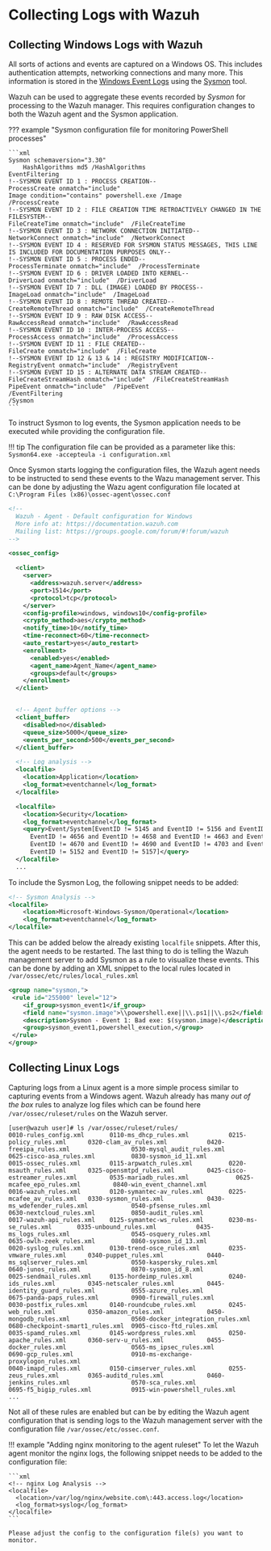 # Collecting Logs with Wazuh

## Collecting Windows Logs with Wazuh

All sorts of actions and events are captured on a Windows OS. This includes authentication attempts, networking connections and many more. This information is stored in the [Windows Event Logs](../../blue/endpoint-security/windows/windows_event_logs.md) using the [Sysmon](../../blue/endpoint-security/windows/sysmon.md) tool.

Wazuh can be used to aggregate these events recorded by *Sysmon* for processing to the Wazuh manager. This requires configuration changes to both the Wazuh agent and the Sysmon application. 

??? example "Sysmon configuration file for monitoring PowerShell processes"
    
    ```xml
    Sysmon schemaversion="3.30" 
        HashAlgorithms md5 /HashAlgorithms 
    EventFiltering 
    !--SYSMON EVENT ID 1 : PROCESS CREATION-- 
    ProcessCreate onmatch="include" 
    Image condition="contains" powershell.exe /Image 
    /ProcessCreate 
    !--SYSMON EVENT ID 2 : FILE CREATION TIME RETROACTIVELY CHANGED IN THE FILESYSTEM-- 
    FileCreateTime onmatch="include"  /FileCreateTime 
    !--SYSMON EVENT ID 3 : NETWORK CONNECTION INITIATED-- 
    NetworkConnect onmatch="include"  /NetworkConnect 
    !--SYSMON EVENT ID 4 : RESERVED FOR SYSMON STATUS MESSAGES, THIS LINE IS INCLUDED FOR DOCUMENTATION PURPOSES ONLY-- 
    !--SYSMON EVENT ID 5 : PROCESS ENDED-- 
    ProcessTerminate onmatch="include"  /ProcessTerminate 
    !--SYSMON EVENT ID 6 : DRIVER LOADED INTO KERNEL-- 
    DriverLoad onmatch="include"  /DriverLoad  
    !--SYSMON EVENT ID 7 : DLL (IMAGE) LOADED BY PROCESS-- 
    ImageLoad onmatch="include"  /ImageLoad 
    !--SYSMON EVENT ID 8 : REMOTE THREAD CREATED-- 
    CreateRemoteThread onmatch="include"  /CreateRemoteThread 
    !--SYSMON EVENT ID 9 : RAW DISK ACCESS-- 
    RawAccessRead onmatch="include"  /RawAccessRead  
    !--SYSMON EVENT ID 10 : INTER-PROCESS ACCESS-- 
    ProcessAccess onmatch="include"  /ProcessAccess 
    !--SYSMON EVENT ID 11 : FILE CREATED-- 
    FileCreate onmatch="include"  /FileCreate 
    !--SYSMON EVENT ID 12 & 13 & 14 : REGISTRY MODIFICATION-- 
    RegistryEvent onmatch="include"  /RegistryEvent 
    !--SYSMON EVENT ID 15 : ALTERNATE DATA STREAM CREATED-- 
    FileCreateStreamHash onmatch="include"  /FileCreateStreamHash  
    PipeEvent onmatch="include"  /PipeEvent 
    /EventFiltering 
    /Sysmon 
    ```

To instruct Sysmon to log events, the Sysmon application needs to be executed while providing the configuration file.

!!! tip
    The configuration file can be provided as a parameter like this:  
    ``Sysmon64.exe -accepteula -i configuration.xml``

Once Sysmon starts logging the configuration files, the Wazuh agent needs to be instructed to send these events to the Wazu management server. This can be done by adjusting the Wazu agent configuration file located at ``C:\Program Files (x86)\ossec-agent\ossec.conf``

```xml
<!--
  Wazuh - Agent - Default configuration for Windows
  More info at: https://documentation.wazuh.com
  Mailing list: https://groups.google.com/forum/#!forum/wazuh
-->

<ossec_config>

  <client>
    <server>
      <address>wazuh.server</address>
      <port>1514</port>
      <protocol>tcp</protocol>
    </server>
    <config-profile>windows, windows10</config-profile>
    <crypto_method>aes</crypto_method>
    <notify_time>10</notify_time>
    <time-reconnect>60</time-reconnect>
    <auto_restart>yes</auto_restart>
    <enrollment>
      <enabled>yes</enabled>
      <agent_name>Agent_Name</agent_name>
      <groups>default</groups>
    </enrollment>
  </client>


  <!-- Agent buffer options -->
  <client_buffer>
    <disabled>no</disabled>
    <queue_size>5000</queue_size>
    <events_per_second>500</events_per_second>
  </client_buffer>

  <!-- Log analysis -->
  <localfile>
    <location>Application</location>
    <log_format>eventchannel</log_format>
  </localfile>

  <localfile>
    <location>Security</location>
    <log_format>eventchannel</log_format>
    <query>Event/System[EventID != 5145 and EventID != 5156 and EventID != 5447 and
      EventID != 4656 and EventID != 4658 and EventID != 4663 and EventID != 4660 and
      EventID != 4670 and EventID != 4690 and EventID != 4703 and EventID != 4907 and
      EventID != 5152 and EventID != 5157]</query>
  </localfile>
  ...
```

To include the Sysmon Log, the following snippet needs to be added:

```xml
<!-- Sysmon Analysis -->
<localfile>
    <location>Microsoft-Windows-Sysmon/Operational</location>
    <log_format>eventchannel</log_format>
</localfile>
```

This can be added below the already existing ``localfile`` snippets. After this, the agent needs to be restarted. The last thing to do is telling the Wazuh management server to add Sysmon as a rule to visualize these events. This can be done by adding an XML snippet to the local rules located in ``/var/ossec/etc/rules/local_rules.xml``

```xml
<group name="sysmon,">
 <rule id="255000" level="12">
    <if_group>sysmon_event1</if_group>
    <field name="sysmon.image">\\powershell.exe||\\.ps1||\\.ps2</field>
    <description>Sysmon - Event 1: Bad exe: $(sysmon.image)</description>
    <group>sysmon_event1,powershell_execution,</group>
 </rule>
</group>
```

## Collecting Linux Logs

Capturing logs from a Linux agent is a more simple process similar to capturing events from a Windows agent. Wazuh already has many *out of the box* rules to analyze log files which can be found here ``/var/ossec/ruleset/rules`` on the Wazuh server.

```console
[user@wazuh user]# ls /var/ossec/ruleset/rules/
0010-rules_config.xml       0110-ms_dhcp_rules.xml           0215-policy_rules.xml      0320-clam_av_rules.xml           0420-freeipa_rules.xml                 0530-mysql_audit_rules.xml         0625-cisco-asa_rules.xml          0830-sysmon_id_11.xml
0015-ossec_rules.xml        0115-arpwatch_rules.xml          0220-msauth_rules.xml      0325-opensmtpd_rules.xml         0425-cisco-estreamer_rules.xml         0535-mariadb_rules.xml             0625-mcafee_epo_rules.xml         0840-win_event_channel.xml
0016-wazuh_rules.xml        0120-symantec-av_rules.xml       0225-mcafee_av_rules.xml   0330-sysmon_rules.xml            0430-ms_wdefender_rules.xml            0540-pfsense_rules.xml             0630-nextcloud_rules.xml          0850-audit_rules.xml
0017-wazuh-api_rules.xml    0125-symantec-ws_rules.xml       0230-ms-se_rules.xml       0335-unbound_rules.xml           0435-ms_logs_rules.xml                 0545-osquery_rules.xml             0635-owlh-zeek_rules.xml          0860-sysmon_id_13.xml
0020-syslog_rules.xml       0130-trend-osce_rules.xml        0235-vmware_rules.xml      0340-puppet_rules.xml            0440-ms_sqlserver_rules.xml            0550-kaspersky_rules.xml           0640-junos_rules.xml              0870-sysmon_id_8.xml
0025-sendmail_rules.xml     0135-hordeimp_rules.xml          0240-ids_rules.xml         0345-netscaler_rules.xml         0445-identity_guard_rules.xml          0555-azure_rules.xml               0675-panda-paps_rules.xml         0900-firewall_rules.xml
0030-postfix_rules.xml      0140-roundcube_rules.xml         0245-web_rules.xml         0350-amazon_rules.xml            0450-mongodb_rules.xml                 0560-docker_integration_rules.xml  0680-checkpoint-smart1_rules.xml  0905-cisco-ftd_rules.xml
0035-spamd_rules.xml        0145-wordpress_rules.xml         0250-apache_rules.xml      0360-serv-u_rules.xml            0455-docker_rules.xml                  0565-ms_ipsec_rules.xml            0690-gcp_rules.xml                0910-ms-exchange-proxylogon_rules.xml
0040-imapd_rules.xml        0150-cimserver_rules.xml         0255-zeus_rules.xml        0365-auditd_rules.xml            0460-jenkins_rules.xml                 0570-sca_rules.xml                 0695-f5_bigip_rules.xml           0915-win-powershell_rules.xml
...
```

Not all of these rules are enabled but can be by editing the Wazuh agent configuration that is sending logs to the Wazuh management server with the configuration file ``/var/ossec/etc/ossec.conf``.


!!! example "Adding nginx monitoring to the agent ruleset"
    To let the Wazuh agent monitor the nginx logs, the following snippet needs to be added to the configuration file:

    ```xml
    <!-- nginx Log Analysis -->
    <localfile>
      <location>/var/log/nginx/website.com\:443.access.log</location>
      <log_format>syslog</log_format>
    </localfile>
    ```

    Please adjust the config to the configuration file(s) you want to monitor.



